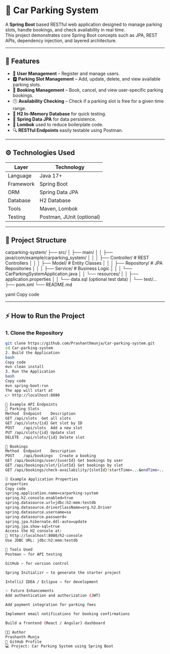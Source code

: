 # 🚗 Car Parking System

A **Spring Boot** based RESTful web application designed to manage parking slots, handle bookings, and check availability in real time.  
This project demonstrates core Spring Boot concepts such as JPA, REST APIs, dependency injection, and layered architecture.

---

## 🧩 Features

- 🔐 **User Management** – Register and manage users.
- 🅿️ **Parking Slot Management** – Add, update, delete, and view available parking slots.
- 📅 **Booking Management** – Book, cancel, and view user-specific parking bookings.
- 🕒 **Availability Checking** – Check if a parking slot is free for a given time range.
- 💾 **H2 In-Memory Database** for quick testing.
- 📘 **Spring Data JPA** for data persistence.
- 🧠 **Lombok** used to reduce boilerplate code.
- 🔍 **RESTful Endpoints** easily testable using Postman.

---

## ⚙️ Technologies Used

| Layer | Technology |
|-------|-------------|
| Language | Java 17+ |
| Framework | Spring Boot |
| ORM | Spring Data JPA |
| Database | H2 Database |
| Tools | Maven, Lombok |
| Testing | Postman, JUnit (optional) |

---

## 🧱 Project Structure

carparking-system/
├── src/
│ ├── main/
│ │ ├── java/com/example/carparking_system/
│ │ │ ├── Controller/ # REST Controllers
│ │ │ ├── Model/ # Entity Classes
│ │ │ ├── Repository/ # JPA Repositories
│ │ │ ├── Service/ # Business Logic
│ │ │ └── CarParkingSystemApplication.java
│ │ └── resources/
│ │ ├── application.properties
│ │ └── data.sql (optional test data)
│ └── test/...
├── pom.xml
└── README.md

yaml
Copy code

---

## ⚡ How to Run the Project

### 1. Clone the Repository
```bash
git clone https://github.com/Prashanthmunja/Car-parking-system.git
cd Car-parking-system
2. Build the Application
bash
Copy code
mvn clean install
3. Run the Application
bash
Copy code
mvn spring-boot:run
The app will start at
👉 http://localhost:8080

🧠 Example API Endpoints
🔹 Parking Slots
Method	Endpoint	Description
GET	/api/slots	Get all slots
GET	/api/slots/{id}	Get slot by ID
POST	/api/slots	Add a new slot
PUT	/api/slots/{id}	Update slot
DELETE	/api/slots/{id}	Delete slot

🔹 Bookings
Method	Endpoint	Description
POST	/api/bookings	Create a booking
GET	/api/bookings/user/{userId}	Get bookings by user
GET	/api/bookings/slot/{slotId}	Get bookings by slot
GET	/api/bookings/check-availability/{slotId}?startTime=...&endTime=...	Check availability of a slot

🗄️ Example Application Properties
properties
Copy code
spring.application.name=carparking-system
spring.h2.console.enabled=true
spring.datasource.url=jdbc:h2:mem:testdb
spring.datasource.driverClassName=org.h2.Driver
spring.datasource.username=sa
spring.datasource.password=
spring.jpa.hibernate.ddl-auto=update
spring.jpa.show-sql=true
Access the H2 console at:
🔗 http://localhost:8080/h2-console
Use JDBC URL: jdbc:h2:mem:testdb

🧰 Tools Used
Postman – for API testing

GitHub – for version control

Spring Initializr – to generate the starter project

IntelliJ IDEA / Eclipse – for development

✨ Future Enhancements
Add authentication and authorization (JWT)

Add payment integration for parking fees

Implement email notifications for booking confirmations

Build a frontend (React / Angular) dashboard

👨‍💻 Author
Prashanth Munja
📧 GitHub Profile
💻 Project: Car Parking System using Spring Boot
